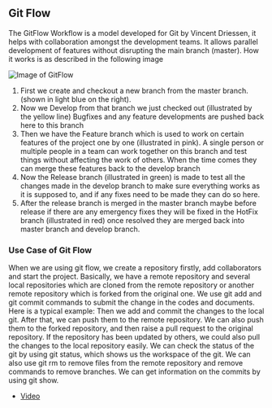 ## Git Flow

The GitFlow Workflow is a model developed for Git by Vincent Driessen, it helps with collaboration amongst the development teams. It allows parallel development of features without disrupting the main branch (master). How it works is as described in the following image

![Image of GitFlow](https://datasift.github.io/gitflow/GitFlowHotfixBranch.png)

1. First  we create and checkout a new branch from the master branch. (shown in light blue on the right).
2. Now we Develop from that branch we just checked out (illustrated by the yellow line) Bugfixes and any feature developments are pushed back here to this branch
3. Then we have the Feature branch which is used to work on certain features of the project one by one (illustrated in pink). A single person or multiple people in a team can work together on this branch and test things without affecting the work of others. When the time comes they can merge these features back to the develop branch
4. Now the Release branch (illustrated in green) is made to test all the changes made in the develop branch to make sure everything works as it is supposed to, and if any fixes need to be made they can do so here.
5. After the release branch is merged in the master branch maybe before release if there are any emergency fixes they will be fixed in the HotFix branch (illustrated in red) once resolved they are merged back into master branch and develop branch.

### Use Case of Git Flow
When we are using git flow, we create a repository firstly, add collaborators and start the project. Basically, we have a remote repository and several local repositories which are cloned from the remote repository or another remote repository which is forked from the original one. We use git add and git commit commands to submit the change in the codes and documents. 
Here is a typical example: Then we add and commit the changes to the local git. After that, we can push them to the remote repository. We can also push them to the forked repository, and then raise a pull request to the original repository. If the repository has been updated by others, we could also pull the changes to the local repository easily.
We can check the status of the git by using git status, which shows us the workspace of the git. We can also use git rm to  remove files from the remote repository and remove commands to remove branches. We can get information on the commits by using git show.

* [Video](https://www.youtube.com/watch?v=47E-jcuQz5c&index=1&list=PLg7s6cbtAD17Gw5u8644bgKhgRLiJXdX4)